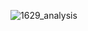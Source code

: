 ![1629_analysis](https://user-images.githubusercontent.com/55047686/66694582-d2d4a180-ecef-11e9-8eef-cff545351198.jpg)
